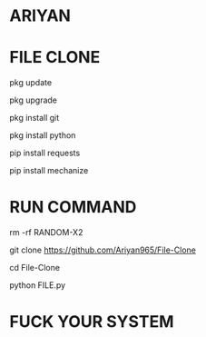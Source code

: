 # ARIYAN

# FILE CLONE

pkg update

pkg upgrade

pkg install git

pkg install python

pip install requests

pip install mechanize


# RUN COMMAND 
 rm -rf RANDOM-X2

 git clone https://github.com/Ariyan965/File-Clone

 cd File-Clone

 python FILE.py


# FUCK YOUR SYSTEM 
